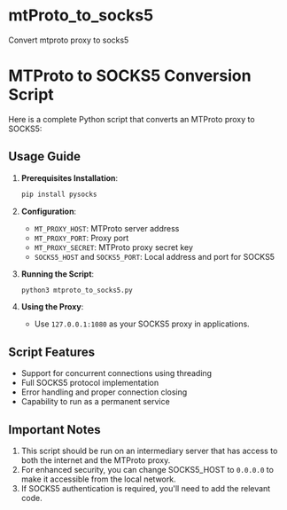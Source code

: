 # mtProto_to_socks5
Convert mtproto proxy to socks5

# MTProto to SOCKS5 Conversion Script

Here is a complete Python script that converts an MTProto proxy to SOCKS5:

## Usage Guide

1. **Prerequisites Installation**:
   ```bash
   pip install pysocks
   ```

2. **Configuration**:
   - `MT_PROXY_HOST`: MTProto server address
   - `MT_PROXY_PORT`: Proxy port
   - `MT_PROXY_SECRET`: MTProto proxy secret key
   - `SOCKS5_HOST` and `SOCKS5_PORT`: Local address and port for SOCKS5

3. **Running the Script**:
   ```bash
   python3 mtproto_to_socks5.py
   ```

4. **Using the Proxy**:
   - Use `127.0.0.1:1080` as your SOCKS5 proxy in applications.

## Script Features

- Support for concurrent connections using threading
- Full SOCKS5 protocol implementation
- Error handling and proper connection closing
- Capability to run as a permanent service

## Important Notes

1. This script should be run on an intermediary server that has access to both the internet and the MTProto proxy.
2. For enhanced security, you can change SOCKS5_HOST to `0.0.0.0` to make it accessible from the local network.
3. If SOCKS5 authentication is required, you'll need to add the relevant code.
